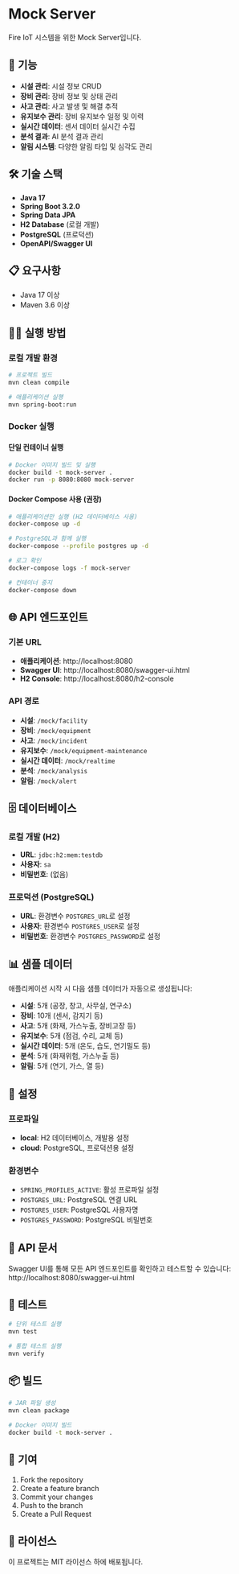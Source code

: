 # Mock Server

Fire IoT 시스템을 위한 Mock Server입니다.

## 🚀 기능

- **시설 관리**: 시설 정보 CRUD
- **장비 관리**: 장비 정보 및 상태 관리
- **사고 관리**: 사고 발생 및 해결 추적
- **유지보수 관리**: 장비 유지보수 일정 및 이력
- **실시간 데이터**: 센서 데이터 실시간 수집
- **분석 결과**: AI 분석 결과 관리
- **알림 시스템**: 다양한 알림 타입 및 심각도 관리

## 🛠️ 기술 스택

- **Java 17**
- **Spring Boot 3.2.0**
- **Spring Data JPA**
- **H2 Database** (로컬 개발)
- **PostgreSQL** (프로덕션)
- **OpenAPI/Swagger UI**

## 📋 요구사항

- Java 17 이상
- Maven 3.6 이상

## 🏃‍♂️ 실행 방법

### 로컬 개발 환경

```bash
# 프로젝트 빌드
mvn clean compile

# 애플리케이션 실행
mvn spring-boot:run
```

### Docker 실행

#### 단일 컨테이너 실행
```bash
# Docker 이미지 빌드 및 실행
docker build -t mock-server .
docker run -p 8080:8080 mock-server
```

#### Docker Compose 사용 (권장)
```bash
# 애플리케이션만 실행 (H2 데이터베이스 사용)
docker-compose up -d

# PostgreSQL과 함께 실행
docker-compose --profile postgres up -d

# 로그 확인
docker-compose logs -f mock-server

# 컨테이너 중지
docker-compose down
```

## 🌐 API 엔드포인트

### 기본 URL
- **애플리케이션**: http://localhost:8080
- **Swagger UI**: http://localhost:8080/swagger-ui.html
- **H2 Console**: http://localhost:8080/h2-console

### API 경로
- **시설**: `/mock/facility`
- **장비**: `/mock/equipment`
- **사고**: `/mock/incident`
- **유지보수**: `/mock/equipment-maintenance`
- **실시간 데이터**: `/mock/realtime`
- **분석**: `/mock/analysis`
- **알림**: `/mock/alert`

## 🗄️ 데이터베이스

### 로컬 개발 (H2)
- **URL**: `jdbc:h2:mem:testdb`
- **사용자**: `sa`
- **비밀번호**: (없음)

### 프로덕션 (PostgreSQL)
- **URL**: 환경변수 `POSTGRES_URL`로 설정
- **사용자**: 환경변수 `POSTGRES_USER`로 설정
- **비밀번호**: 환경변수 `POSTGRES_PASSWORD`로 설정

## 📊 샘플 데이터

애플리케이션 시작 시 다음 샘플 데이터가 자동으로 생성됩니다:

- **시설**: 5개 (공장, 창고, 사무실, 연구소)
- **장비**: 10개 (센서, 감지기 등)
- **사고**: 5개 (화재, 가스누출, 장비고장 등)
- **유지보수**: 5개 (점검, 수리, 교체 등)
- **실시간 데이터**: 5개 (온도, 습도, 연기밀도 등)
- **분석**: 5개 (화재위험, 가스누출 등)
- **알림**: 5개 (연기, 가스, 열 등)

## 🔧 설정

### 프로파일
- **local**: H2 데이터베이스, 개발용 설정
- **cloud**: PostgreSQL, 프로덕션용 설정

### 환경변수
- `SPRING_PROFILES_ACTIVE`: 활성 프로파일 설정
- `POSTGRES_URL`: PostgreSQL 연결 URL
- `POSTGRES_USER`: PostgreSQL 사용자명
- `POSTGRES_PASSWORD`: PostgreSQL 비밀번호

## 📝 API 문서

Swagger UI를 통해 모든 API 엔드포인트를 확인하고 테스트할 수 있습니다:
http://localhost:8080/swagger-ui.html

## 🧪 테스트

```bash
# 단위 테스트 실행
mvn test

# 통합 테스트 실행
mvn verify
```

## 📦 빌드

```bash
# JAR 파일 생성
mvn clean package

# Docker 이미지 빌드
docker build -t mock-server .
```

## 🤝 기여

1. Fork the repository
2. Create a feature branch
3. Commit your changes
4. Push to the branch
5. Create a Pull Request

## 📄 라이선스

이 프로젝트는 MIT 라이선스 하에 배포됩니다.
